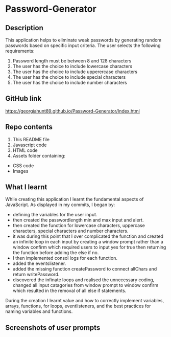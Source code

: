 # Password-Generator

## Description
This application helps to eliminate weak passwords by generating random passwords based on specific input criteria. The user selects the following requirements: <br>

1. Password length must be between 8 and 128 characters <br>
2. The user has the choice to include lowercase characters <br>
3. The user has the choice to include upperercase characters <br>
4. The user has the choice to include special characters <br>
5. The user has the choice to include number characters <br>

## GitHub link
https://georgiahunt89.github.io/Password-Generator/Index.html

## Repo contents
1. This README file
2. Javascript code
3. HTML code
4. Assets folder containing:
- CSS code
- Images

## What I learnt
While creating this application I learnt the fundamental aspects of JavaScript. As displayed in my commits, I began by:
- defining the variables for the user input.
- then created the passwordlength min and max input and alert.
- then created the function for lowercase characters, uppercase characters, special characters and number characters.
- it was during this point that I over complicated the function and created an infinite loop in each input by creating a window prompt rather than a window confirm which required users to input yes for true then returning the function before adding the else if no.
- I then implemented consol logs for each function.
- added the eventslistener.
- added the missing function createPassword to connect allChars and return writePassword.
-  discovered the infinate loops and realised the unnecessary coding, changed all input catagories from window prompt to window confirm which resulted in the removal of all else if statements.

During the creation I learnt value and how to correctly implement variables, arrays, functions, for loops, eventlisteners, and the best practices for naming variables and functions.


## Screenshots of user prompts

